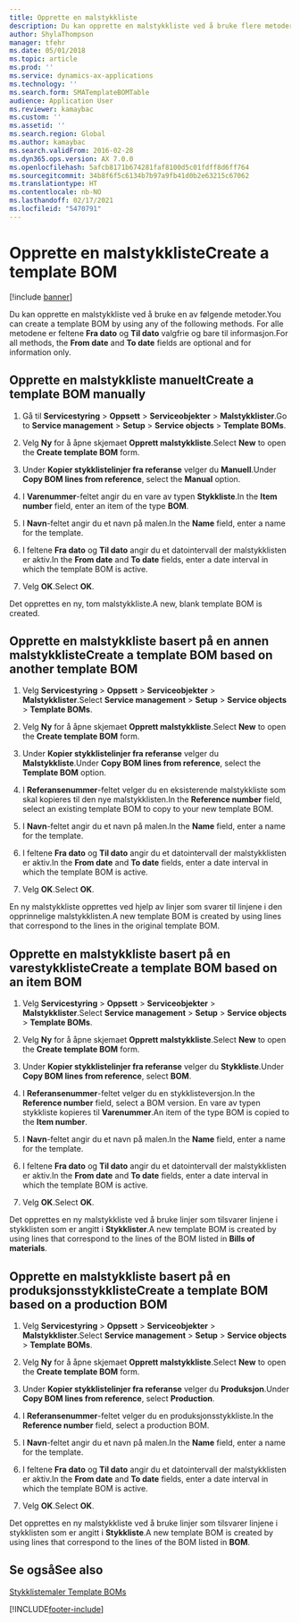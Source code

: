 ```yaml
---
title: Opprette en malstykkliste
description: Du kan opprette en malstykkliste ved å bruke flere metoder.
author: ShylaThompson
manager: tfehr
ms.date: 05/01/2018
ms.topic: article
ms.prod: ''
ms.service: dynamics-ax-applications
ms.technology: ''
ms.search.form: SMATemplateBOMTable
audience: Application User
ms.reviewer: kamaybac
ms.custom: ''
ms.assetid: ''
ms.search.region: Global
ms.author: kamaybac
ms.search.validFrom: 2016-02-28
ms.dyn365.ops.version: AX 7.0.0
ms.openlocfilehash: 5afcb8171b674281faf8100d5c01fdff8d6ff764
ms.sourcegitcommit: 34b8f6f5c6134b7b97a9fb41d0b2e63215c67062
ms.translationtype: HT
ms.contentlocale: nb-NO
ms.lasthandoff: 02/17/2021
ms.locfileid: "5470791"
---
```

# <a name="create-a-template-bom"></a><span data-ttu-id="ad2ff-103">Opprette en malstykkliste</span><span class="sxs-lookup"><span data-stu-id="ad2ff-103">Create a template BOM</span></span>   

[!include [banner](../includes/banner.md)]


<span data-ttu-id="ad2ff-104">Du kan opprette en malstykkliste ved å bruke en av følgende metoder.</span><span class="sxs-lookup"><span data-stu-id="ad2ff-104">You can create a template BOM by using any of the following methods.</span></span> <span data-ttu-id="ad2ff-105">For alle metodene er feltene **Fra dato** og **Til dato** valgfrie og bare til informasjon.</span><span class="sxs-lookup"><span data-stu-id="ad2ff-105">For all methods, the **From date** and **To date** fields are optional and for information only.</span></span>

## <a name="create-a-template-bom-manually"></a><span data-ttu-id="ad2ff-106">Opprette en malstykkliste manuelt</span><span class="sxs-lookup"><span data-stu-id="ad2ff-106">Create a template BOM manually</span></span>

1.  <span data-ttu-id="ad2ff-107">Gå til **Servicestyring** \> **Oppsett** \> **Serviceobjekter** \> **Malstykklister**.</span><span class="sxs-lookup"><span data-stu-id="ad2ff-107">Go to **Service management** \> **Setup** \> **Service objects** \> **Template BOMs**.</span></span>

2.  <span data-ttu-id="ad2ff-108">Velg **Ny** for å åpne skjemaet **Opprett malstykkliste**.</span><span class="sxs-lookup"><span data-stu-id="ad2ff-108">Select **New** to open the **Create template BOM** form.</span></span>

3.  <span data-ttu-id="ad2ff-109">Under **Kopier stykklistelinjer fra referanse** velger du **Manuell**.</span><span class="sxs-lookup"><span data-stu-id="ad2ff-109">Under **Copy BOM lines from reference**, select the **Manual** option.</span></span>

4.  <span data-ttu-id="ad2ff-110">I **Varenummer**-feltet angir du en vare av typen **Stykkliste**.</span><span class="sxs-lookup"><span data-stu-id="ad2ff-110">In the **Item number** field, enter an item of the type **BOM**.</span></span>

5.  <span data-ttu-id="ad2ff-111">I **Navn**-feltet angir du et navn på malen.</span><span class="sxs-lookup"><span data-stu-id="ad2ff-111">In the **Name** field, enter a name for the template.</span></span>

6.  <span data-ttu-id="ad2ff-112">I feltene **Fra dato** og **Til dato** angir du et datointervall der malstykklisten er aktiv.</span><span class="sxs-lookup"><span data-stu-id="ad2ff-112">In the **From date** and **To date** fields, enter a date interval in which the template BOM is active.</span></span>

7.  <span data-ttu-id="ad2ff-113">Velg **OK**.</span><span class="sxs-lookup"><span data-stu-id="ad2ff-113">Select **OK**.</span></span>

<span data-ttu-id="ad2ff-114">Det opprettes en ny, tom malstykkliste.</span><span class="sxs-lookup"><span data-stu-id="ad2ff-114">A new, blank template BOM is created.</span></span>

## <a name="create-a-template-bom-based-on-another-template-bom"></a><span data-ttu-id="ad2ff-115">Opprette en malstykkliste basert på en annen malstykkliste</span><span class="sxs-lookup"><span data-stu-id="ad2ff-115">Create a template BOM based on another template BOM</span></span>

1.  <span data-ttu-id="ad2ff-116">Velg **Servicestyring** \> **Oppsett** \> **Serviceobjekter** \> **Malstykklister**.</span><span class="sxs-lookup"><span data-stu-id="ad2ff-116">Select **Service management** \> **Setup** \> **Service objects** \> **Template BOMs**.</span></span>

2.  <span data-ttu-id="ad2ff-117">Velg **Ny** for å åpne skjemaet **Opprett malstykkliste**.</span><span class="sxs-lookup"><span data-stu-id="ad2ff-117">Select **New** to open the **Create template BOM** form.</span></span>

3.  <span data-ttu-id="ad2ff-118">Under **Kopier stykklistelinjer fra referanse** velger du **Malstykkliste**.</span><span class="sxs-lookup"><span data-stu-id="ad2ff-118">Under **Copy BOM lines from reference**, select the **Template BOM** option.</span></span>

4.  <span data-ttu-id="ad2ff-119">I **Referansenummer**-feltet velger du en eksisterende malstykkliste som skal kopieres til den nye malstykklisten.</span><span class="sxs-lookup"><span data-stu-id="ad2ff-119">In the **Reference number** field, select an existing template BOM to copy to your new template BOM.</span></span>

5.  <span data-ttu-id="ad2ff-120">I **Navn**-feltet angir du et navn på malen.</span><span class="sxs-lookup"><span data-stu-id="ad2ff-120">In the **Name** field, enter a name for the template.</span></span>

6.  <span data-ttu-id="ad2ff-121">I feltene **Fra dato** og **Til dato** angir du et datointervall der malstykklisten er aktiv.</span><span class="sxs-lookup"><span data-stu-id="ad2ff-121">In the **From date** and **To date** fields, enter a date interval in which the template BOM is active.</span></span>

7.  <span data-ttu-id="ad2ff-122">Velg **OK**.</span><span class="sxs-lookup"><span data-stu-id="ad2ff-122">Select **OK**.</span></span>

<span data-ttu-id="ad2ff-123">En ny malstykkliste opprettes ved hjelp av linjer som svarer til linjene i den opprinnelige malstykklisten.</span><span class="sxs-lookup"><span data-stu-id="ad2ff-123">A new template BOM is created by using lines that correspond to the lines in the original template BOM.</span></span>

## <a name="create-a-template-bom-based-on-an-item-bom"></a><span data-ttu-id="ad2ff-124">Opprette en malstykkliste basert på en varestykkliste</span><span class="sxs-lookup"><span data-stu-id="ad2ff-124">Create a template BOM based on an item BOM</span></span>

1.  <span data-ttu-id="ad2ff-125">Velg **Servicestyring** \> **Oppsett** \> **Serviceobjekter** \> **Malstykklister**.</span><span class="sxs-lookup"><span data-stu-id="ad2ff-125">Select **Service management** \> **Setup** \> **Service objects** \> **Template BOMs**.</span></span>

2.  <span data-ttu-id="ad2ff-126">Velg **Ny** for å åpne skjemaet **Opprett malstykkliste**.</span><span class="sxs-lookup"><span data-stu-id="ad2ff-126">Select **New** to open the **Create template BOM** form.</span></span>

3.  <span data-ttu-id="ad2ff-127">Under **Kopier stykklistelinjer fra referanse** velger du **Stykkliste**.</span><span class="sxs-lookup"><span data-stu-id="ad2ff-127">Under **Copy BOM lines from reference**, select **BOM**.</span></span>

4.  <span data-ttu-id="ad2ff-128">I **Referansenummer**-feltet velger du en stykklisteversjon.</span><span class="sxs-lookup"><span data-stu-id="ad2ff-128">In the **Reference number** field, select a BOM version.</span></span> <span data-ttu-id="ad2ff-129">En vare av typen stykkliste kopieres til **Varenummer**.</span><span class="sxs-lookup"><span data-stu-id="ad2ff-129">An item of the type BOM is copied to the **Item number**.</span></span>

5.  <span data-ttu-id="ad2ff-130">I **Navn**-feltet angir du et navn på malen.</span><span class="sxs-lookup"><span data-stu-id="ad2ff-130">In the **Name** field, enter a name for the template.</span></span>

6.  <span data-ttu-id="ad2ff-131">I feltene **Fra dato** og **Til dato** angir du et datointervall der malstykklisten er aktiv.</span><span class="sxs-lookup"><span data-stu-id="ad2ff-131">In the **From date** and **To date** fields, enter a date interval in which the template BOM is active.</span></span>

7.  <span data-ttu-id="ad2ff-132">Velg **OK**.</span><span class="sxs-lookup"><span data-stu-id="ad2ff-132">Select **OK**.</span></span>

<span data-ttu-id="ad2ff-133">Det opprettes en ny malstykkliste ved å bruke linjer som tilsvarer linjene i stykklisten som er angitt i **Stykklister**.</span><span class="sxs-lookup"><span data-stu-id="ad2ff-133">A new template BOM is created by using lines that correspond to the lines of the BOM listed in **Bills of materials**.</span></span>

## <a name="create-a-template-bom-based-on-a-production-bom"></a><span data-ttu-id="ad2ff-134">Opprette en malstykkliste basert på en produksjonsstykkliste</span><span class="sxs-lookup"><span data-stu-id="ad2ff-134">Create a template BOM based on a production BOM</span></span>

1.  <span data-ttu-id="ad2ff-135">Velg **Servicestyring** \> **Oppsett** \> **Serviceobjekter** \> **Malstykklister**.</span><span class="sxs-lookup"><span data-stu-id="ad2ff-135">Select **Service management** \> **Setup** \> **Service objects** \> **Template BOMs**.</span></span>

2.  <span data-ttu-id="ad2ff-136">Velg **Ny** for å åpne skjemaet **Opprett malstykkliste**.</span><span class="sxs-lookup"><span data-stu-id="ad2ff-136">Select **New** to open the **Create template BOM** form.</span></span>

3.  <span data-ttu-id="ad2ff-137">Under **Kopier stykklistelinjer fra referanse** velger du **Produksjon**.</span><span class="sxs-lookup"><span data-stu-id="ad2ff-137">Under **Copy BOM lines from reference**, select **Production**.</span></span>

4.  <span data-ttu-id="ad2ff-138">I **Referansenummer**-feltet velger du en produksjonsstykkliste.</span><span class="sxs-lookup"><span data-stu-id="ad2ff-138">In the **Reference number** field, select a production BOM.</span></span>

5.  <span data-ttu-id="ad2ff-139">I **Navn**-feltet angir du et navn på malen.</span><span class="sxs-lookup"><span data-stu-id="ad2ff-139">In the **Name** field, enter a name for the template.</span></span>

6.  <span data-ttu-id="ad2ff-140">I feltene **Fra dato** og **Til dato** angir du et datointervall der malstykklisten er aktiv.</span><span class="sxs-lookup"><span data-stu-id="ad2ff-140">In the **From date** and **To date** fields, enter a date interval in which the template BOM is active.</span></span>

7.  <span data-ttu-id="ad2ff-141">Velg **OK**.</span><span class="sxs-lookup"><span data-stu-id="ad2ff-141">Select **OK**.</span></span>

<span data-ttu-id="ad2ff-142">Det opprettes en ny malstykkliste ved å bruke linjer som tilsvarer linjene i stykklisten som er angitt i **Stykkliste**.</span><span class="sxs-lookup"><span data-stu-id="ad2ff-142">A new template BOM is created by using lines that correspond to the lines of the BOM listed in **BOM**.</span></span>

## <a name="see-also"></a><span data-ttu-id="ad2ff-143">Se også</span><span class="sxs-lookup"><span data-stu-id="ad2ff-143">See also</span></span>

[<span data-ttu-id="ad2ff-144">Stykklistemaler </span><span class="sxs-lookup"><span data-stu-id="ad2ff-144">Template BOMs</span></span>](template-boms.md)

  




[!INCLUDE[footer-include](../../includes/footer-banner.md)]